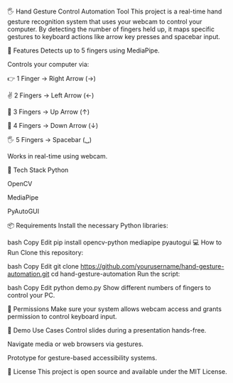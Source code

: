 🖐️ Hand Gesture Control Automation Tool
This project is a real-time hand gesture recognition system that uses your webcam to control your computer. By detecting the number of fingers held up, it maps specific gestures to keyboard actions like arrow key presses and spacebar input.


🚀 Features
Detects up to 5 fingers using MediaPipe.

Controls your computer via:

👉 1 Finger → Right Arrow (→)

✌️ 2 Fingers → Left Arrow (←)

🤟 3 Fingers → Up Arrow (↑)

🖖 4 Fingers → Down Arrow (↓)

🖐️ 5 Fingers → Spacebar (␣)

Works in real-time using webcam.

🧠 Tech Stack
Python

OpenCV

MediaPipe

PyAutoGUI

📦 Requirements
Install the necessary Python libraries:

bash
Copy
Edit
pip install opencv-python mediapipe pyautogui
💻 How to Run
Clone this repository:

bash
Copy
Edit
git clone https://github.com/yourusername/hand-gesture-automation.git
cd hand-gesture-automation
Run the script:

bash
Copy
Edit
python demo.py
Show different numbers of fingers to control your PC.

🔐 Permissions
Make sure your system allows webcam access and grants permission to control keyboard input.

🧪 Demo Use Cases
Control slides during a presentation hands-free.

Navigate media or web browsers via gestures.

Prototype for gesture-based accessibility systems.

📄 License
This project is open source and available under the MIT License.
